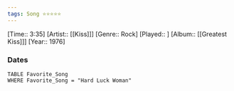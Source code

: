 ```yaml
---
tags: Song ⭐⭐⭐⭐⭐ 
---
```

[Time:: 3:35]
[Artist:: [[Kiss]]]
[Genre:: Rock]
[Played:: ]
[Album:: [[Greatest Kiss]]]
[Year:: 1976]
### Dates
````dataview
TABLE Favorite_Song
WHERE Favorite_Song = "Hard Luck Woman"
````